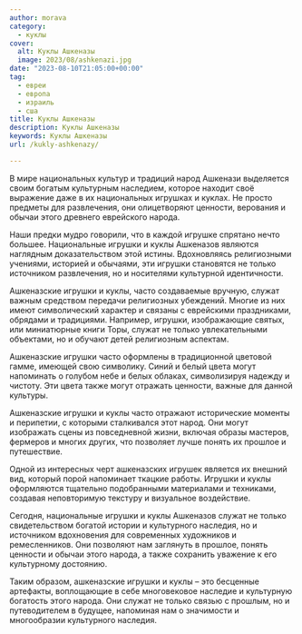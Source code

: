 ```yaml
---
author: morava
category:
  - куклы
cover:
  alt: Куклы Ашкеназы
  image: 2023/08/ashkenazi.jpg
date: "2023-08-10T21:05:00+00:00"
tag:
  - евреи
  - европа
  - израиль
  - сша
title: Куклы Ашкеназы
description: Куклы Ашкеназы
keywords: Куклы Ашкеназы
url: /kukly-ashkenazy/

---
```

В мире национальных культур и традиций народ Ашкенази выделяется своим богатым культурным наследием, которое находит своё выражение даже в их национальных игрушках и куклах. Не просто предметы для развлечения, они олицетворяют ценности, верования и обычаи этого древнего еврейского народа.

Наши предки мудро говорили, что в каждой игрушке спрятано нечто большее. Национальные игрушки и куклы Ашкеназов являются наглядным доказательством этой истины. Вдохновляясь религиозными учениями, историей и обычаями, эти игрушки становятся не только источником развлечения, но и носителями культурной идентичности.

Ашкеназские игрушки и куклы, часто создаваемые вручную, служат важным средством передачи религиозных убеждений. Многие из них имеют символический характер и связаны с еврейскими праздниками, обрядами и традициями. Например, игрушки, изображающие святых, или миниатюрные книги Торы, служат не только увлекательными объектами, но и обучают детей религиозным аспектам.

Ашкеназские игрушки часто оформлены в традиционной цветовой гамме, имеющей свою символику. Синий и белый цвета могут напоминать о голубом небе и белых облаках, символизируя надежду и чистоту. Эти цвета также могут отражать ценности, важные для данной культуры.

Ашкеназские игрушки и куклы часто отражают исторические моменты и перипетии, с которыми сталкивался этот народ. Они могут изображать сцены из повседневной жизни, включая образы мастеров, фермеров и многих других, что позволяет лучше понять их прошлое и путешествие.

Одной из интересных черт ашкеназских игрушек является их внешний вид, который порой напоминает ткацкие работы. Игрушки и куклы оформляются тщательно подобранными материалами и техниками, создавая неповторимую текстуру и визуальное воздействие.

Сегодня, национальные игрушки и куклы Ашкеназов служат не только свидетельством богатой истории и культурного наследия, но и источником вдохновения для современных художников и ремесленников. Они позволяют нам заглянуть в прошлое, понять ценности и обычаи этого народа, а также сохранить уважение к его культурному достоянию.

Таким образом, ашкеназские игрушки и куклы – это бесценные артефакты, воплощающие в себе многовековое наследие и культурную богатость этого народа. Они служат не только связью с прошлым, но и путеводителем в будущее, напоминая нам о значимости и многообразии культурного наследия.
